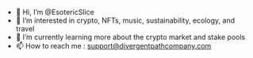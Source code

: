 - 👋 Hi, I’m @EsotericSlice
- 👀 I’m interested in crypto, NFTs, music, sustainability, ecology, and travel
- 🌱 I’m currently learning more about the crypto market and stake pools
- 📫 How to reach me : support@divergentpathcompany.com

<!---
EsotericSlice/EsotericSlice is a ✨ special ✨ repository because its `README.md` (this file) appears on your GitHub profile.
You can click the Preview link to take a look at your changes.
--->
